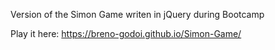 Version of the Simon Game writen in jQuery during Bootcamp

Play it here: https://breno-godoi.github.io/Simon-Game/
